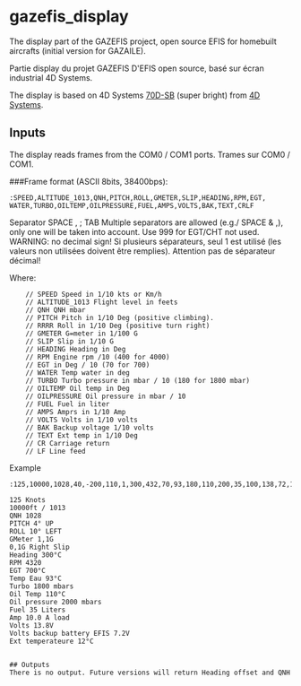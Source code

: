 # gazefis_display
The display part of the GAZEFIS project, open source EFIS for homebuilt aircrafts (initial version for GAZAILE).

Partie display du projet GAZEFIS D'EFIS open source, basé sur écran industrial 4D Systems.

The display is based on 4D Systems [70D-SB](https://4dsystems.com.au/products/4d-intelligent-hmi-display-modules/gen4-ulcd-70d-sb) (super bright) from [4D Systems](https://4dsystems.com.au).

## Inputs

The display reads frames from the COM0 / COM1 ports. Trames sur COM0 / COM1.

###Frame format (ASCII 8bits, 38400bps):
```
:SPEED,ALTITUDE_1013,QNH,PITCH,ROLL,GMETER,SLIP,HEADING,RPM,EGT,
WATER,TURBO,OILTEMP,OILPRESSURE,FUEL,AMPS,VOLTS,BAK,TEXT,CRLF
```

Separator SPACE , ; TAB
Multiple separators are allowed (e.g./ SPACE & ,), only one will be taken into account. Use 999 for EGT/CHT not used. WARNING: no decimal sign!
Si plusieurs séparateurs, seul 1 est utilisé (les valeurs non utilisées doivent être remplies). Attention pas de séparateur décimal!

Where:
```
    // SPEED Speed in 1/10 kts or Km/h
    // ALTITUDE_1013 Flight level in feets
    // QNH QNH mbar
    // PITCH Pitch in 1/10 Deg (positive climbing). 
    // RRRR Roll in 1/10 Deg (positive turn right)
    // GMETER G=meter in 1/100 G
    // SLIP Slip in 1/10 G
    // HEADING Heading in Deg
    // RPM Engine rpm /10 (400 for 4000)
    // EGT in Deg / 10 (70 for 700)
    // WATER Temp water in deg
    // TURBO Turbo pressure in mbar / 10 (180 for 1800 mbar)
    // OILTEMP Oil temp in Deg
    // OILPRESSURE Oil pressure in mbar / 10
    // FUEL Fuel in liter
    // AMPS Amprs in 1/10 Amp
    // VOLTS Volts in 1/10 volts
    // BAK Backup voltage 1/10 volts
    // TEXT Ext temp in 1/10 Deg
    // CR Carriage return
    // LF Line feed
```

Example
```
:125,10000,1028,40,-200,110,1,300,432,70,93,180,110,200,35,100,138,72,12CRLF

125 Knots
10000ft / 1013
QNH 1028
PITCH 4° UP
ROLL 10° LEFT
GMeter 1,1G
0,1G Right Slip
Heading 300°C
RPM 4320
EGT 700°C
Temp Eau 93°C
Turbo 1800 mbars
Oil Temp 110°C
Oil pressure 2000 mbars
Fuel 35 Liters
Amp 10.0 A load
Volts 13.8V
Volts backup battery EFIS 7.2V
Ext temperateure 12°C


## Outputs
There is no output. Future versions will return Heading offset and QNH 
